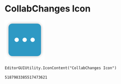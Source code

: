 # CollabChanges Icon
![](/img/CollabChanges%20Icon.png)

``` CSharp
EditorGUIUtility.IconContent("CollabChanges Icon")
```
```
5187983385517473621
```
